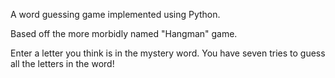 A word guessing game implemented using Python.

Based off the more morbidly named "Hangman" game.

Enter a letter you think is in the mystery word. You have seven tries
to guess all the letters in the word!
